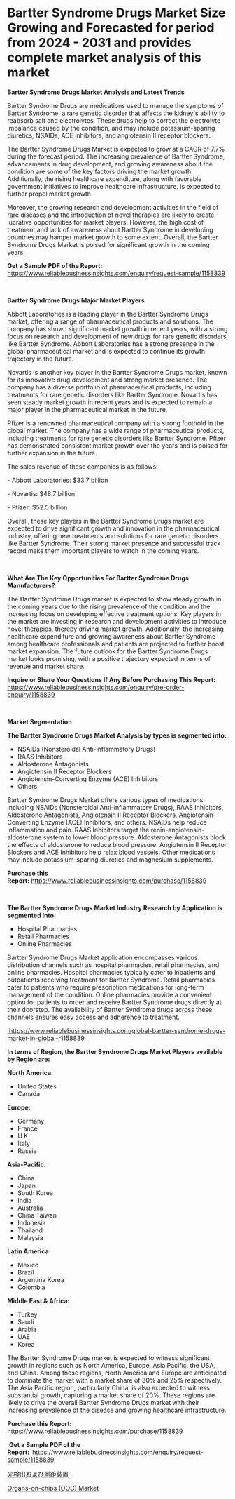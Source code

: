 <p><h1>Bartter Syndrome Drugs Market Size Growing and Forecasted for period from 2024 - 2031 and provides complete market analysis of this market</h1></p><p><strong>Bartter Syndrome Drugs Market Analysis and Latest Trends</strong></p>
<p><p>Bartter Syndrome Drugs are medications used to manage the symptoms of Bartter Syndrome, a rare genetic disorder that affects the kidney's ability to reabsorb salt and electrolytes. These drugs help to correct the electrolyte imbalance caused by the condition, and may include potassium-sparing diuretics, NSAIDs, ACE inhibitors, and angiotensin II receptor blockers.</p><p>The Bartter Syndrome Drugs Market is expected to grow at a CAGR of 7.7% during the forecast period. The increasing prevalence of Bartter Syndrome, advancements in drug development, and growing awareness about the condition are some of the key factors driving the market growth. Additionally, the rising healthcare expenditure, along with favorable government initiatives to improve healthcare infrastructure, is expected to further propel market growth.</p><p>Moreover, the growing research and development activities in the field of rare diseases and the introduction of novel therapies are likely to create lucrative opportunities for market players. However, the high cost of treatment and lack of awareness about Bartter Syndrome in developing countries may hamper market growth to some extent. Overall, the Bartter Syndrome Drugs Market is poised for significant growth in the coming years.</p></p>
<p><strong>Get a Sample PDF of the Report:&nbsp;</strong> <a href="https://www.reliablebusinessinsights.com/enquiry/request-sample/1158839">https://www.reliablebusinessinsights.com/enquiry/request-sample/1158839</a></p>
<p>&nbsp;</p>
<p><strong>Bartter Syndrome Drugs Major Market Players</strong></p>
<p><p>Abbott Laboratories is a leading player in the Bartter Syndrome Drugs market, offering a range of pharmaceutical products and solutions. The company has shown significant market growth in recent years, with a strong focus on research and development of new drugs for rare genetic disorders like Bartter Syndrome. Abbott Laboratories has a strong presence in the global pharmaceutical market and is expected to continue its growth trajectory in the future.</p><p>Novartis is another key player in the Bartter Syndrome Drugs market, known for its innovative drug development and strong market presence. The company has a diverse portfolio of pharmaceutical products, including treatments for rare genetic disorders like Bartter Syndrome. Novartis has seen steady market growth in recent years and is expected to remain a major player in the pharmaceutical market in the future.</p><p>Pfizer is a renowned pharmaceutical company with a strong foothold in the global market. The company has a wide range of pharmaceutical products, including treatments for rare genetic disorders like Bartter Syndrome. Pfizer has demonstrated consistent market growth over the years and is poised for further expansion in the future.</p><p>The sales revenue of these companies is as follows:</p><p>- Abbott Laboratories: $33.7 billion</p><p>- Novartis: $48.7 billion</p><p>- Pfizer: $52.5 billion</p><p>Overall, these key players in the Bartter Syndrome Drugs market are expected to drive significant growth and innovation in the pharmaceutical industry, offering new treatments and solutions for rare genetic disorders like Bartter Syndrome. Their strong market presence and successful track record make them important players to watch in the coming years.</p></p>
<p>&nbsp;</p>
<p><strong>What Are The Key Opportunities For Bartter Syndrome Drugs Manufacturers?</strong></p>
<p><p>The Bartter Syndrome Drugs market is expected to show steady growth in the coming years due to the rising prevalence of the condition and the increasing focus on developing effective treatment options. Key players in the market are investing in research and development activities to introduce novel therapies, thereby driving market growth. Additionally, the increasing healthcare expenditure and growing awareness about Bartter Syndrome among healthcare professionals and patients are projected to further boost market expansion. The future outlook for the Bartter Syndrome Drugs market looks promising, with a positive trajectory expected in terms of revenue and market share.</p></p>
<p><strong>Inquire or Share Your Questions If Any Before Purchasing This Report:</strong> <a href="https://www.reliablebusinessinsights.com/enquiry/pre-order-enquiry/1158839">https://www.reliablebusinessinsights.com/enquiry/pre-order-enquiry/1158839</a></p>
<p>&nbsp;</p>
<p><strong>Market Segmentation</strong></p>
<p><strong>The Bartter Syndrome Drugs Market Analysis by types is segmented into:</strong></p>
<p><ul><li>NSAIDs (Nonsteroidal Anti-inflammatory Drugs)</li><li>RAAS Inhibitors</li><li>Aldosterone Antagonists</li><li>Angiotensin II Receptor Blockers</li><li>Angiotensin-Converting Enzyme (ACE) Inhibitors</li><li>Others</li></ul></p>
<p><p>Bartter Syndrome Drugs Market offers various types of medications including NSAIDs (Nonsteroidal Anti-inflammatory Drugs), RAAS Inhibitors, Aldosterone Antagonists, Angiotensin II Receptor Blockers, Angiotensin-Converting Enzyme (ACE) Inhibitors, and others. NSAIDs help reduce inflammation and pain. RAAS Inhibitors target the renin-angiotensin-aldosterone system to lower blood pressure. Aldosterone Antagonists block the effects of aldosterone to reduce blood pressure. Angiotensin II Receptor Blockers and ACE Inhibitors help relax blood vessels. Other medications may include potassium-sparing diuretics and magnesium supplements.</p></p>
<p><strong>Purchase this Report:&nbsp;</strong><a href="https://www.reliablebusinessinsights.com/purchase/1158839">https://www.reliablebusinessinsights.com/purchase/1158839</a></p>
<p>&nbsp;</p>
<p><strong>The Bartter Syndrome Drugs Market Industry Research by Application is segmented into:</strong></p>
<p><ul><li>Hospital Pharmacies</li><li>Retail Pharmacies</li><li>Online Pharmacies</li></ul></p>
<p><p>Bartter Syndrome Drugs Market application encompasses various distribution channels such as hospital pharmacies, retail pharmacies, and online pharmacies. Hospital pharmacies typically cater to inpatients and outpatients receiving treatment for Bartter Syndrome. Retail pharmacies cater to patients who require prescription medications for long-term management of the condition. Online pharmacies provide a convenient option for patients to order and receive Bartter Syndrome drugs directly at their doorstep. The availability of Bartter Syndrome drugs across these channels ensures easy access and adherence to treatment.</p></p>
<p><a href="https://www.reliablebusinessinsights.com/global-bartter-syndrome-drugs-market-in-global-r1158839">&nbsp;https://www.reliablebusinessinsights.com/global-bartter-syndrome-drugs-market-in-global-r1158839</a></p>
<p><strong>In terms of Region, the Bartter Syndrome Drugs Market Players available by Region are:</strong></p>
<p>
    <p> <strong> North America: </strong>
        <ul>
            <li>United States</li>
            <li>Canada</li>
        </ul>
        </p> 
    <p> <strong> Europe: </strong>
        <ul>
            <li>Germany</li>
            <li>France</li>
            <li>U.K.</li>
            <li>Italy</li>
            <li>Russia</li>
        </ul>
        </p> 
    <p> <strong> Asia-Pacific: </strong>
        <ul>
            <li>China</li>
            <li>Japan</li>
            <li>South Korea</li>
            <li>India</li>
            <li>Australia</li>
            <li>China Taiwan</li>
            <li>Indonesia</li>
            <li>Thailand</li>
            <li>Malaysia</li>
        </ul>
        </p> 
    <p> <strong> Latin America: </strong>
        <ul>
            <li>Mexico</li>
            <li>Brazil</li>
            <li>Argentina Korea</li>
            <li>Colombia</li>
        </ul>
        </p> 
    <p> <strong> Middle East & Africa: </strong>
        <ul>
            <li>Turkey</li>
            <li>Saudi</li>
            <li>Arabia</li>
            <li>UAE</li>
            <li>Korea</li>
        </ul>
    </p>
    </p>
<p><p>The Bartter Syndrome Drugs market is expected to witness significant growth in regions such as North America, Europe, Asia Pacific, the USA, and China. Among these regions, North America and Europe are anticipated to dominate the market with a market share of 30% and 25% respectively. The Asia Pacific region, particularly China, is also expected to witness substantial growth, capturing a market share of 20%. These regions are likely to drive the overall Bartter Syndrome Drugs market with their increasing prevalence of the disease and growing healthcare infrastructure.</p></p>
<p><strong>Purchase this Report: </strong><a href="https://www.reliablebusinessinsights.com/purchase/1158839">https://www.reliablebusinessinsights.com/purchase/1158839</a></p>
<p>&nbsp;<strong>Get a Sample PDF of the Report:&nbsp;&nbsp;</strong><a href="https://www.reliablebusinessinsights.com/enquiry/request-sample/1158839">https://www.reliablebusinessinsights.com/enquiry/request-sample/1158839</a></p>
<p><strong></strong></p>
<p><p><a href="https://github.com/JoanaNitzsche/Market-Research-Report-List-1/blob/main/983346888443.md">光検出および測距装置</a></p><p><a href="https://github.com/julyju69/Market-Research-Report-List-3/blob/main/organs-on-chips-ooc-market.md">Organs-on-chips (OOC) Market</a></p></p>